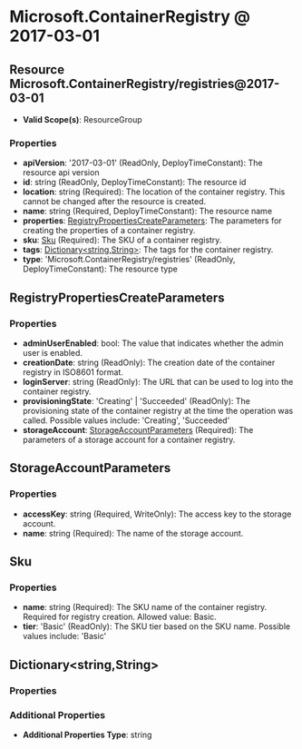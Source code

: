 # Microsoft.ContainerRegistry @ 2017-03-01

## Resource Microsoft.ContainerRegistry/registries@2017-03-01
* **Valid Scope(s)**: ResourceGroup
### Properties
* **apiVersion**: '2017-03-01' (ReadOnly, DeployTimeConstant): The resource api version
* **id**: string (ReadOnly, DeployTimeConstant): The resource id
* **location**: string (Required): The location of the container registry. This cannot be changed after the resource is created.
* **name**: string (Required, DeployTimeConstant): The resource name
* **properties**: [RegistryPropertiesCreateParameters](#registrypropertiescreateparameters): The parameters for creating the properties of a container registry.
* **sku**: [Sku](#sku) (Required): The SKU of a container registry.
* **tags**: [Dictionary<string,String>](#dictionarystringstring): The tags for the container registry.
* **type**: 'Microsoft.ContainerRegistry/registries' (ReadOnly, DeployTimeConstant): The resource type

## RegistryPropertiesCreateParameters
### Properties
* **adminUserEnabled**: bool: The value that indicates whether the admin user is enabled.
* **creationDate**: string (ReadOnly): The creation date of the container registry in ISO8601 format.
* **loginServer**: string (ReadOnly): The URL that can be used to log into the container registry.
* **provisioningState**: 'Creating' | 'Succeeded' (ReadOnly): The provisioning state of the container registry at the time the operation was called. Possible values include: 'Creating', 'Succeeded'
* **storageAccount**: [StorageAccountParameters](#storageaccountparameters) (Required): The parameters of a storage account for a container registry.

## StorageAccountParameters
### Properties
* **accessKey**: string (Required, WriteOnly): The access key to the storage account.
* **name**: string (Required): The name of the storage account.

## Sku
### Properties
* **name**: string (Required): The SKU name of the container registry. Required for registry creation. Allowed value: Basic.
* **tier**: 'Basic' (ReadOnly): The SKU tier based on the SKU name. Possible values include: 'Basic'

## Dictionary<string,String>
### Properties
### Additional Properties
* **Additional Properties Type**: string

